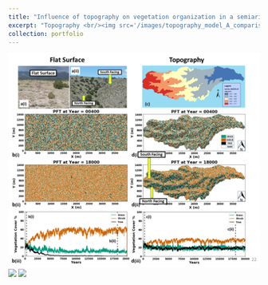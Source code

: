```yaml
---
title: "Influence of topography on vegetation organization in a semiarid ecosystem in central New Mexico"
excerpt: "Topography <br/><img src='/images/topography_model_A_comparison.png'>"
collection: portfolio
---
```


<img src='/images/topography_model_A_comparison.png'>

<img src='/images/flat_surface_model_A.gif'>

<img src='/images/sloped_surface_model_A.gif'>